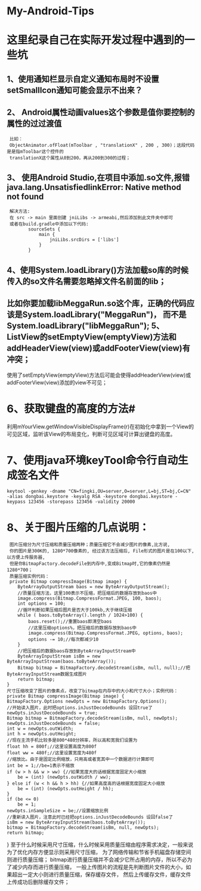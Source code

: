 # My-Android-Tips
这里纪录自己在实际开发过程中遇到的一些坑
========================================

1、使用通知栏显示自定义通知布局时不设置setSmallIcon通知可能会显示不出来？
-------------------------------------------------------------------------
2、 Android属性动画values这个参数是值你要控制的属性的过过渡值
--------------------------------------------------------------------
     比如：
     ObjectAnimator.ofFloat(mToolbar , "translationX" , 200 , 300)；这段代码是是指mToolbar这个控件的
     translationX这个属性从0到200，再从200到300的过程；
3、  使用Android Studio,在项目中添加.so文件,报错java.lang.UnsatisfiedlinkError: Native method not found
-------------------------------------------------------------------------------------------------------
     解决方法: 
     在 src -> main 里面创建 jniLibs -> armeabi,然后添加到此文件夹中即可 
     或者在build.gradle中添加以下代码:  
            sourceSets { 
                main {
                    jniLibs.srcDirs = ['libs']
                }
            }
4、使用System.loadLibrary()方法加载so库的时候传入的so文件名需要忽略掉文件名前面的lib；
-------------------------------------------------------------------------------------
   比如你要加载libMeggaRun.so这个库，正确的代码应该是System.loadLibrary("MeggaRun")，
   而不是System.loadLibrary("libMeggaRun");
5、ListView的setEmptyView(emptyView)方法和addHeaderView(view)或addFooterView(view)有冲突；
----------------------------------------------------------------------------------------------
   使用了setEmptyView(emptyView)方法后可能会使得addHeaderView(view)或addFooterView(view)添加的view不可见；
   
# 6、获取键盘的高度的方法#

  利用mYourView.getWindowVisibleDisplayFrame(r)在初始化中拿到一个View的可见区域，监听该View的布局变化，判断可见区域可计算出键盘的高度。
# 7、使用java环境keyTool命令行自动生成签名文件
    keytool -genkey -dname "CN=fingki,OU=server,O=server,L=bj,ST=bj,C=CN" -alias dongbai.keystore -keyalg RSA -keystore dongbai.keystore -keypass 123456 -storepass 123456 -validity 20000
  
# 8、关于图片压缩的几点说明：
     图片压缩分为尺寸压缩和质量压缩两种；质量压缩它不会减少图片的像素,比方说, 
     你的图片是300K的, 1280*700像素的, 经过该方法压缩后, File形式的图片是在100以下, 以方便上传服务器, 
     但是你BitmapFactory.decodeFile到内存中,变成Bitmap时,它的像素仍然是1280*700；
     质量压缩实例代码：
     private Bitmap compressImage(Bitmap image) {  
        ByteArrayOutputStream baos = new ByteArrayOutputStream();  
        //质量压缩方法，这里100表示不压缩，把压缩后的数据存放到baos中  
        image.compress(Bitmap.CompressFormat.JPEG, 100, baos);
        int options = 100;  
        //循环判断如果压缩后图片是否大于100kb,大于继续压缩 
        while ( baos.toByteArray().length / 1024>100) {          
            baos.reset();//重置baos即清空baos  
            //这里压缩options%，把压缩后的数据存放到baos中 
            image.compress(Bitmap.CompressFormat.JPEG, options, baos); 
            options -= 10;//每次都减少10  
        }  
        //把压缩后的数据baos存放到ByteArrayInputStream中 
        ByteArrayInputStream isBm = new ByteArrayInputStream(baos.toByteArray()); 
        Bitmap bitmap = BitmapFactory.decodeStream(isBm, null, null);//把ByteArrayInputStream数据生成图片  
        return bitmap;  
    }
    尺寸压缩改变了图片的像素点，改变了bitmap在内存中的大小和尺寸大小；实例代码：
    private Bitmap compressImage(Bitmap image) {
    BitmapFactory.Options newOpts = new BitmapFactory.Options();  
    //开始读入图片，此时把options.inJustDecodeBounds 设回true了  
    newOpts.inJustDecodeBounds = true;  
    Bitmap bitmap = BitmapFactory.decodeStream(isBm, null, newOpts);  
    newOpts.inJustDecodeBounds = false;  
    int w = newOpts.outWidth;  
    int h = newOpts.outHeight;  
    //现在主流手机比较多是800*480分辨率，所以高和宽我们设置为  
    float hh = 800f;//这里设置高度为800f  
    float ww = 480f;//这里设置宽度为480f  
    //缩放比。由于是固定比例缩放，只用高或者宽其中一个数据进行计算即可  
    int be = 1;//be=1表示不缩放  
    if (w > h && w > ww) {//如果宽度大的话根据宽度固定大小缩放  
        be = (int) (newOpts.outWidth / ww);  
    } else if (w < h && h > hh) {//如果高度高的话根据宽度固定大小缩放  
        be = (int) (newOpts.outHeight / hh);  
    }  
    if (be <= 0)  
        be = 1;  
    newOpts.inSampleSize = be;//设置缩放比例  
    //重新读入图片，注意此时已经把options.inJustDecodeBounds 设回false了  
    isBm = new ByteArrayInputStream(baos.toByteArray());  
    bitmap = BitmapFactory.decodeStream(isBm, null, newOpts);  
    return bitmap;
   }
   至于什么时候采用尺寸压缩，什么时候采用质量压缩由程序需求决定，一般来说为了优化内存方便显示则采用尺寸压缩，
   为了网络传输和节省手机磁盘存储空间则进行质量压缩；
   bitmap进行质量压缩并不会减少它所占用的内存，所以不必为了减少内存而进行质量压缩，
   一般上传图片的流程是先判断图片文件的大小，如果超出一定大小则进行质量压缩，保存缓存文件，
   然后上传缓存文件，缓存文件上传成功后删除缓存文件；



